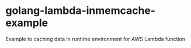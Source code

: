 # golang-lambda-inmemcache-example
Example to caching data in runtime environment for AWS Lambda function
